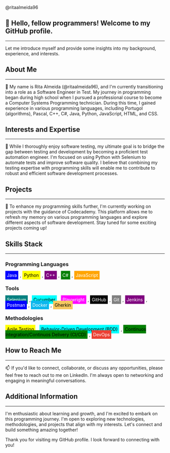 @ritaalmeida96

<h2>👋 Hello, fellow programmers! Welcome to my GitHub profile.</h2>
<hr>
<p>Let me introduce myself and provide some insights into my background, experience, and interests.</p>

<h2>About Me</h2>
<hr>
<p>🌱 My name is Rita Almeida (@ritaalmeida96), and I'm currently transitioning into a role as a Software Engineer in Test. My journey in programming began during high school when I pursued a professional course to become a Computer Systems Programming technician. During this time, I gained experience in various programming languages, including Portugol (algorithms), Pascal, C++, C#, Java, Python, JavaScript, HTML, and CSS.</p>

<h2>Interests and Expertise</h2>
<hr>
<p>👀 While I thoroughly enjoy software testing, my ultimate goal is to bridge the gap between testing and development by becoming a proficient test automation engineer. I'm focused on using Python with Selenium to automate tests and improve software quality. I believe that combining my testing expertise with programming skills will enable me to contribute to robust and efficient software development processes.</p>

<h2>Projects</h2>
<hr>
<p>💞️ To enhance my programming skills further, I'm currently working on projects with the guidance of Codecademy. This platform allows me to refresh my memory on various programming languages and explore different aspects of software development. Stay tuned for some exciting projects coming up!</p>

<h2>Skills Stack</h2>
<hr>
<h3>Programming Languages</h3>
<p> <span style="background-color: blue; color: white; padding: 5px; margin-right: 5px;">Java</span>, <span style="background-color: yellow; color: black; padding: 5px; margin-right: 5px;">Python</span>,  <span style="background-color: purple; color: white; padding: 5px; margin-right: 5px;">C++</span>,  <span style="background-color: green; color: white; padding: 5px; margin-right: 5px;">C#</span>,  <span style="background-color: orange; color: white; padding: 5px; margin-right: 5px;">JavaScript</span>  </p>

<h3>Tools</h3>
<p> <span style="background-color: teal; color: white; padding: 5px; margin-right: 5px;">Selenium</span>, <span style="background-color: cyan; color: black; padding: 5px; margin-right: 5px;">Cucumber</span>, <span style="background-color: magenta; color: white; padding: 5px; margin-right: 5px;">Playwright</span>, <span style="background-color: black; color: white; padding: 5px; margin-right: 5px;">GitHub</span>, <span style="background-color: gray; color: white; padding: 5px; margin-right: 5px;">Git</span>, <span style="background-color: purple; color: white; padding: 5px; margin-right: 5px;">Jenkins</span>, <span style="background-color: blue; color: white; padding: 5px; margin-right: 5px;">Postman</span>, <span style="background-color: #0db7ed; color: white; padding: 5px; margin-right: 5px;">Docker</span>, <span style="background-color: #f6c85f; color: black; padding: 5px; margin-right: 5px;">Gherkin</span> </p>

<h3>Methodologies</h3>
<p> <span style="background-color: yellow; color: black; padding: 5px; margin-right: 5px;">Agile Testing</span>,  <span style="background-color: cyan; color: black; padding: 5px; margin-right: 5px;">Behavior-Driven Development (BDD)</span>, <span style="background-color: green; color: black; padding: 5px; margin-right: 5px;">Continuos Integration/Continuos Delivery (CI/CD)</span>, <span style="background-color: #eb4034; color: white; padding: 5px; margin-right: 5px;">DevOps</span> </p>

<h2>How to Reach Me</h2>
<hr>
<p>📫 If you'd like to connect, collaborate, or discuss any opportunities, please feel free to reach out to me on LinkedIn. I'm always open to networking and engaging in meaningful conversations.</p>

<h2>Additional Information</h2>
<hr>
<p>I'm enthusiastic about learning and growth, and I'm excited to embark on this programming journey. I'm open to exploring new technologies, methodologies, and projects that align with my interests. Let's connect and build something amazing together!</p>

<p>Thank you for visiting my GitHub profile. I look forward to connecting with you!</p>
<!---
ritaalmeida96/ritaalmeida96 is a ✨ special ✨ repository because its `README.md` (this file) appears on your GitHub profile.
You can click the Preview link to take a look at your changes.
--->
